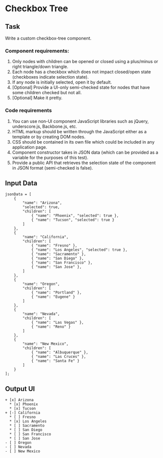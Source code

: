 Checkbox Tree
===========

Task 
----

Write a custom checkbox-tree component. 

### Component requirements:

1.  Only nodes with children can be opened or closed using a plus/minus or right triangle/down triangle.
2.  Each node has a checkbox which does not impact closed/open state (checkboxes indicate selection state).
3.  If any node is initially selected, open it by default. 
4.  [Optional] Provide a UI-only semi-checked state for nodes that have some children checked but not all.
5.  [Optional] Make it pretty.

### Code requirements

1.  You can use non-UI component JavaScript libraries such as jQuery, underscore.js, Backbone.js, etc.
2.  HTML markup should be written through the JavaScript either as a template or by creating DOM nodes.
3.  CSS should be contained in its own file which could be included in any application page.
4.  Component constructor takes in JSON data (which can be provided as a variable for the purposes of this test).
5.  Provide a public API that retrieves the selection state of the component in JSON format (semi-checked is false). 


Input Data
----------

    jsonData = [
        {
            "name": "Arizona",
            "selected": true,
            "children": [
                { "name": "Phoenix", "selected": true },
                { "name": "Tucson", "selected": true }
            ]
        },
        {
            "name": "California",
            "children": [
                { "name": "Fresno" },
                { "name": "Los Angeles", "selected": true },
                { "name": "Sacramento" },
                { "name": "San Diego" },
                { "name": "San Francisco" },
                { "name": "San Jose" },
            ]
        },
        {
            "name": "Oregon",
            "children": [
                { "name": "Portland" },
                { "name": "Eugene" }
            ]
        },
        {
            "name": "Nevada",
            "children": [
                { "name": "Las Vegas" },
                { "name": "Reno" }
            ]
        },
        {
            "name": "New Mexico",
            "children": [
                { "name": "Albuquerque" },
                { "name": "Las Cruces" },
                { "name": "Santa Fe" }
            ]
        }
    ];


Output UI
---------

    + [x] Arizona
      * [x] Phoenix
      * [x] Tucson
    + [-] California
      * [ ] Fresno
      * [x] Los Angeles
      * [ ] Sacramento
      * [ ] San Diego
      * [ ] San Francisco
      * [ ] San Jose
    - [ ] Oregon
    - [ ] Nevada
    - [ ] New Mexico


